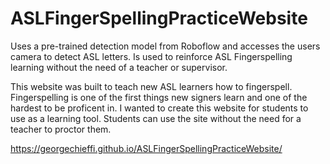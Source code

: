 # ASLFingerSpellingPracticeWebsite
Uses a pre-trained detection model from Roboflow and accesses the users camera to detect ASL letters. Is used to reinforce ASL Fingerspelling learning without the need of a teacher or supervisor.

This website was built to teach new ASL learners how to fingerspell. Fingerspelling is one of the first things new signers learn and one of the hardest to be proficent in. I wanted to create this website for students to use as a learning tool. Students can use the site without the need for a teacher to proctor them.

https://georgechieffi.github.io/ASLFingerSpellingPracticeWebsite/

